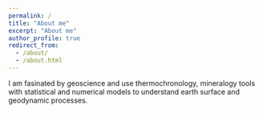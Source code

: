 ```yaml
---
permalink: /
title: "About me"
excerpt: "About me"
author_profile: true
redirect_from: 
  - /about/
  - /about.html
---
```


I am fasinated by geoscience and use thermochronology, mineralogy tools with statistical and numerical models to understand earth surface and geodynamic processes.
